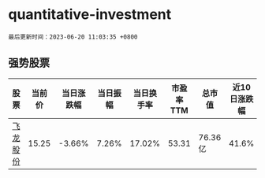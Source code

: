 # quantitative-investment

`最后更新时间：2023-06-20 11:03:35 +0800`

## 强势股票

|股票|当前价|当日涨跌幅|当日振幅|当日换手率|市盈率TTM|总市值|近10日涨跌幅|
|----|----|----|----|----|----|----|----|
|[飞龙股份](https://xueqiu.com/S/SZ002536)|15.25|-3.66%|7.26%|17.02%|53.31|76.36亿|41.6%|
